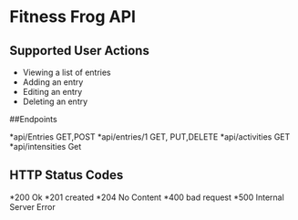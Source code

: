 ﻿
# Fitness Frog API

## Supported User Actions

* Viewing a list of entries
* Adding an entry
* Editing an entry
* Deleting an entry

##Endpoints

*api/Entries GET,POST
*api/entries/1 GET, PUT,DELETE
*api/activities GET
*api/intensities  Get

## HTTP Status Codes

*200 Ok
*201 created
*204 No Content
*400 bad request
*500 Internal Server Error